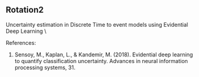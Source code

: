 ## Rotation2

Uncertainty estimation in Discrete Time to event models using Evidential Deep Learning \\

References:
1. Sensoy, M., Kaplan, L., & Kandemir, M. (2018). Evidential deep learning to quantify classification uncertainty. Advances in neural information processing systems, 31. 
